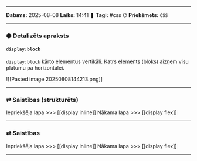 ___

**Datums:** 2025-08-08
**Laiks:** 14:41
❚ **Tagi:** #css 
⌬ **Priekšmets:**  `CSS`

---
### ⬢ Detalizēts apraksts
#### `display:block`

`display:block` kārto elementus vertikāli. Katrs elements (bloks) aizņem visu platumu pa horizontālei.

![[Pasted image 20250808144213.png]]

---
### ⇄ Saistības (strukturēts)

Iepriekšēja lapa >>> [[display inline]]
Nākama lapa >>> [[display flex]]

---
### ⇄ Saistības

Iepriekšēja lapa >>> [[display inline]]
Nākama lapa >>> [[display flex]]

---